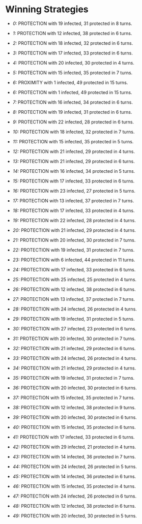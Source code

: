 # Winning Strategies

* _0:_ PROTECTION with 19 infected, 31 protected in 8 turns.


* _1:_ PROTECTION with 12 infected, 38 protected in 6 turns.


* _2:_ PROTECTION with 18 infected, 32 protected in 6 turns.


* _3:_ PROTECTION with 17 infected, 33 protected in 6 turns.


* _4:_ PROTECTION with 20 infected, 30 protected in 4 turns.


* _5:_ PROTECTION with 15 infected, 35 protected in 7 turns.


* _6:_ PROXIMITY with 1 infected, 49 protected in 15 turns.


* _6:_ PROTECTION with 1 infected, 49 protected in 15 turns.


* _7:_ PROTECTION with 16 infected, 34 protected in 6 turns.


* _8:_ PROTECTION with 19 infected, 31 protected in 6 turns.


* _9:_ PROTECTION with 22 infected, 28 protected in 6 turns.


* _10:_ PROTECTION with 18 infected, 32 protected in 7 turns.


* _11:_ PROTECTION with 15 infected, 35 protected in 5 turns.


* _12:_ PROTECTION with 21 infected, 29 protected in 4 turns.


* _13:_ PROTECTION with 21 infected, 29 protected in 6 turns.


* _14:_ PROTECTION with 16 infected, 34 protected in 5 turns.


* _15:_ PROTECTION with 17 infected, 33 protected in 6 turns.


* _16:_ PROTECTION with 23 infected, 27 protected in 5 turns.


* _17:_ PROTECTION with 13 infected, 37 protected in 7 turns.


* _18:_ PROTECTION with 17 infected, 33 protected in 4 turns.


* _19:_ PROTECTION with 22 infected, 28 protected in 4 turns.


* _20:_ PROTECTION with 21 infected, 29 protected in 4 turns.


* _21:_ PROTECTION with 20 infected, 30 protected in 7 turns.


* _22:_ PROTECTION with 19 infected, 31 protected in 7 turns.


* _23:_ PROTECTION with 6 infected, 44 protected in 11 turns.


* _24:_ PROTECTION with 17 infected, 33 protected in 6 turns.


* _25:_ PROTECTION with 25 infected, 25 protected in 4 turns.


* _26:_ PROTECTION with 12 infected, 38 protected in 6 turns.


* _27:_ PROTECTION with 13 infected, 37 protected in 7 turns.


* _28:_ PROTECTION with 24 infected, 26 protected in 4 turns.


* _29:_ PROTECTION with 19 infected, 31 protected in 5 turns.


* _30:_ PROTECTION with 27 infected, 23 protected in 6 turns.


* _31:_ PROTECTION with 20 infected, 30 protected in 7 turns.


* _32:_ PROTECTION with 21 infected, 29 protected in 6 turns.


* _33:_ PROTECTION with 24 infected, 26 protected in 4 turns.


* _34:_ PROTECTION with 21 infected, 29 protected in 4 turns.


* _35:_ PROTECTION with 19 infected, 31 protected in 7 turns.


* _36:_ PROTECTION with 20 infected, 30 protected in 6 turns.


* _37:_ PROTECTION with 15 infected, 35 protected in 7 turns.


* _38:_ PROTECTION with 12 infected, 38 protected in 9 turns.


* _39:_ PROTECTION with 20 infected, 30 protected in 6 turns.


* _40:_ PROTECTION with 15 infected, 35 protected in 6 turns.


* _41:_ PROTECTION with 17 infected, 33 protected in 6 turns.


* _42:_ PROTECTION with 29 infected, 21 protected in 4 turns.


* _43:_ PROTECTION with 14 infected, 36 protected in 7 turns.


* _44:_ PROTECTION with 24 infected, 26 protected in 5 turns.


* _45:_ PROTECTION with 14 infected, 36 protected in 6 turns.


* _46:_ PROTECTION with 15 infected, 35 protected in 4 turns.


* _47:_ PROTECTION with 24 infected, 26 protected in 6 turns.


* _48:_ PROTECTION with 12 infected, 38 protected in 6 turns.


* _49:_ PROTECTION with 20 infected, 30 protected in 5 turns.


